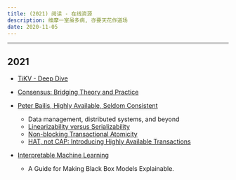 ```yaml
---
title: (2021) 阅读 - 在线资源
description: 维摩一室虽多病, 亦要天花作道场
date: 2020-11-05
---
```


------------------

## 2021

* [TiKV - Deep Dive](https://tikv.org/deep-dive/introduction/)

* [Consensus: Bridging Theory and Practice](https://github.com/ongardie/dissertation)

* [Peter Bailis, Highly Available, Seldom Consistent](http://www.bailis.org/blog/)
  - Data management, distributed systems, and beyond
  - [Linearizability versus Serializability](http://www.bailis.org/blog/linearizability-versus-serializability/)
  - [Non-blocking Transactional Atomicity](http://www.bailis.org/blog/non-blocking-transactional-atomicity/)
  - [HAT, not CAP: Introducing Highly Available Transactions](http://www.bailis.org/blog/hat-not-cap-introducing-highly-available-transactions/)

* [Interpretable Machine Learning](https://christophm.github.io/interpretable-ml-book/)
  - A Guide for Making Black Box Models Explainable.
